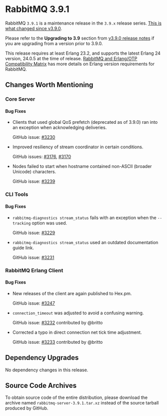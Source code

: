 # RabbitMQ 3.9.1

RabbitMQ `3.9.1` is a maintenance release in the `3.9.x` release series. [This is what changed since v3.9.0](https://github.com/rabbitmq/rabbitmq-server/compare/v3.9.0...v3.9.1).

Please refer to the **Upgrading to 3.9** section from [v3.9.0 release notes](https://github.com/rabbitmq/rabbitmq-server/releases/tag/v3.9.0) if you are upgrading from a version prior to 3.9.0.

This release requires at least Erlang 23.2, and supports the latest Erlang 24 version, 24.0.5 at the time of release. [RabbitMQ and Erlang/OTP Compatibility Matrix](https://www.rabbitmq.com/which-erlang.html) has more details on Erlang version requirements for RabbitMQ.



## Changes Worth Mentioning


### Core Server

#### Bug Fixes

 * Clients that used global QoS prefetch (deprecated as of 3.9.0) ran into an exception when acknowledging deliveries.

   GitHub issue: [#3230](https://github.com/rabbitmq/rabbitmq-server/pull/3230)

 * Improved resiliency of stream coordinator in certain conditions.

   GitHub issues: [#3176](https://github.com/rabbitmq/rabbitmq-server/pull/3176), [#3170](https://github.com/rabbitmq/rabbitmq-server/pull/3170)

 * Nodes failed to start when hostname contained non-ASCII (broader Unicode) characters.

   GitHub issue: [#3239](https://github.com/rabbitmq/rabbitmq-server/pull/3239)


### CLI Tools

#### Bug Fixes

 * `rabbitmq-diagnostics stream_status` fails with an exception when the `--tracking` option was used.

   GitHub issue: [#3229](https://github.com/rabbitmq/rabbitmq-server/pull/3229)

 * `rabbitmq-diagnostics stream_status` used an outdated documentation guide link.

   GitHub issue: [#3231](https://github.com/rabbitmq/rabbitmq-server/pull/3231)


### RabbitMQ Erlang Client

#### Bug Fixes

 * New releases of the client are again published to Hex.pm.

   GitHub issue: [#3247](https://github.com/rabbitmq/rabbitmq-server/pull/3247)

 * `connection_timeout` was adjusted to avoid a confusing warning.

   GitHub issue: [#3232](https://github.com/rabbitmq/rabbitmq-server/pull/3232) contributed by @britto

 * Corrected a typo in direct connection net tick time adjustment.

   GitHub issue: [#3233](https://github.com/rabbitmq/rabbitmq-server/pull/3233) contributed by @britto


## Dependency Upgrades

No dependency changes in this release.


## Source Code Archives

To obtain source code of the entire distribution, please download the archive named `rabbitmq-server-3.9.1.tar.xz`
instead of the source tarball produced by GitHub.
